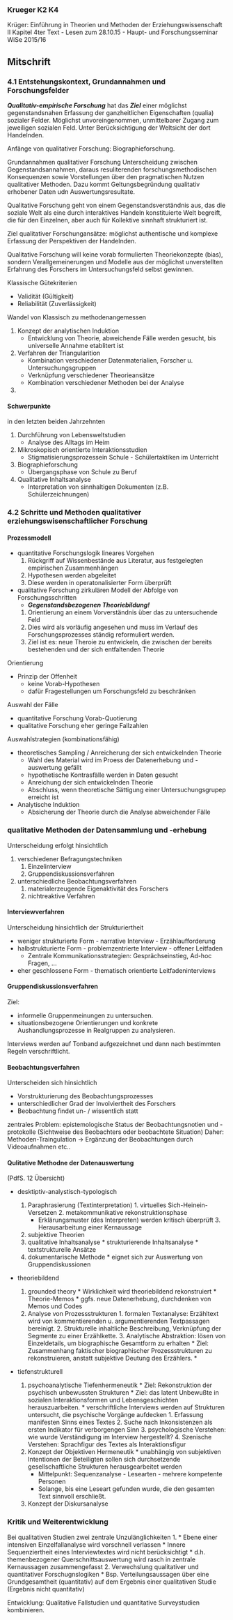 ### Krueger K2 K4 
Krüger: Einführung in Theorien und Methoden der Erziehungswissenschaft
II Kapitel 4ter Text - Lesen zum 28.10.15 -  Haupt- und Forschungsseminar WiSe 2015/16

## Mitschrift

### 4.1 Entstehungskontext, Grundannahmen und Forschungsfelder
***Qualitativ-empirische Forschung*** hat das ***Ziel*** einer möglichst gegenstandsnahen
Erfassung der ganzheitlichen Eigenschaften (qualia) sozialer Felder.
Möglichst unvoreingenommen, unmittelbarer Zugang zum jeweiligen sozialen Feld.
Unter Berücksichtigung der Weltsicht der dort Handelnden.

Anfänge von qualitativer Forschung: Biographieforschung.

Grundannahmen qualitativer Forschung
Unterscheidung zwischen Gegenstandsannahmen, daraus resuliterenden forschungsmethodischen Konsequenzen sowie
Vorstellungen über den pragmatischen Nutzen qualitativer Methoden.
Dazu kommt Geltungsbegründung qualitativ erhobener Daten udn Auswertungsresultate. 

Qualitative Forschung geht von einem Gegenstandsverständnis aus, das die soziale Welt als eine durch interaktives Handeln konstituierte Welt begreift, die für den Einzelnen, aber auch für Kollektive sinnhaft strukturiert ist.

Ziel qualitativer Forschungansätze: möglichst authentische und komplexe Erfassung der Perspektiven der Handelnden.

Qualitative Forschung will keine vorab formulierten Theoriekonzepte (bias),
sondern Verallgemeinerungen und Modelle aus der möglichst unverstellten Erfahrung des Forschers im Untersuchungsfeld selbst gewinnen.

Klassische Gütekriterien 
* Validität (Gültigkeit)
* Reliabilität (Zuverlässigkeit)

Wandel von Klassisch zu methodenangemessen
1. Konzept der analytischen Induktion
    * Entwicklung von Theorie, abweichende Fälle werden gesucht, bis universelle Annahme etablitert ist 
2. Verfahren der Triangularition
    * Kombination verschiedener Datenmaterialien, Forscher u. Untersuchungsgruppen
    * Verknüpfung verschiedener Theorieansätze
    * Kombination verschiedener Methoden bei der Analyse
3. 


#### Schwerpunkte 
in den letzten beiden Jahrzehnten
1. Durchführung von Lebensweltstudien 
    * Analyse des Alltags im Heim
2. Mikroskopisch orientierte Interaktionsstudien 
    * Stigmatisierungsprozessein Schule - Schülertaktiken im Unterricht
3. Biographieforschung 
    * Übergangsphase von Schule zu Beruf
4. Qualitative Inhaltsanalyse 
    * Interpretation von sinnhaltigen Dokumenten (z.B. Schülerzeichnungen)

### 4.2 Schritte und Methoden qualitativer erziehungswisenschaftlicher Forschung
#### Prozessmodell
* quantitative Forschungslogik lineares Vorgehen
    1. Rückgriff auf Wissenbestände aus Literatur, aus festgelegten empirischen Zusammenhängen
    2. Hypothesen werden abgeleitet
    3. Diese werden in operatonalisierter Form überprüft
* qualitative Forschung zirkulären Modell der Abfolge von Forschungsschritten
    * ***Gegenstandsbezogenen Theoriebildung!***
    1. Orientierung an einem Vorverständnis über das zu untersuchende Feld
    2. Dies wird als vorläufig angesehen und muss im Verlauf des Forschungsprozesses ständig reformuliert werden.
    3. Ziel ist es: neue Theroie zu entwickeln, die zwischen der bereits bestehenden und der sich entfaltenden Theorie

Orientierung
* Prinzip der Offenheit 
    * keine Vorab-Hypothesen
    * dafür Fragestellungen um Forschungsfeld zu beschränken

Auswahl der Fälle
* quantitative Forschung Vorab-Quotierung
* qualitative Forschung eher geringe Fallzahlen

Auswahlstrategien (kombinationsfähig)
* theoretisches Sampling / Anreicherung der sich entwickelnden Theorie
    * Wahl des Material wird im Proess der Datenerhebung und -auswertung gefällt
    * hypothetische Kontrasfälle werden in Daten gesucht
    * Anreichung der sich entwickelnden Theorie
    * Abschluss, wenn theoretische Sättigung einer Untersuchungsgrupep erreicht ist
* Analytische Induktion 
    * Absicherung der Theorie durch die Analyse abweichender Fälle

### qualitative Methoden der Datensammlung und -erhebung
Unterscheidung erfolgt hinsichtlich
1. verschiedener Befragungstechniken
    1. Einzelinterview
    2. Gruppendiskussionsverfahren
2. unterschiedliche Beobachtungsverfahren
    1. materialerzeugende Eigenaktivität des Forschers
    2. nichtreaktive Verfahren

#### Interviewverfahren
Unterscheidung hinsichtlich der Strukturiertheit
* weniger strukturierte Form - narrative Interview - Erzählaufforderung 
* halbstrukturierte Form - problemzentrierte Interview - offener Leitfaden 
    * Zentrale Kommunikationsstrategien: Gesprächseinstieg, Ad-hoc Fragen, ...
* eher geschlossene Form - thematisch orientierte Leitfadeninterviews  

#### Gruppendiskussionsverfahren
Ziel: 
* informelle Gruppenmeinungen zu untersuchen.
* situationsbezogene Orientierungen und konkrete Aushandlungsprozesse in Realgruppen zu analysieren.

Interviews werden auf Tonband aufgezeichnet und dann nach bestimmten Regeln verschriftlicht.

#### Beobachtungsverfahren
Unterscheiden sich hinsichtlich 
* Vorstrukturierung des Beobachtungsprozesses
* unterschiedlicher Grad der Involviertheit des Forschers
* Beobachtung findet un- / wissentlich statt 

zentrales Problem: epistemologische Status der Beobachtungsnotien und -protokolle (Sichtweise des Beobachters oder beobachtete Situation)
Daher: Methoden-Traingulation -> Ergänzung der Beobachtungen durch Videoaufnahmen etc..


#### Qulitative Methodne der Datenauswertung 
(PdfS. 12 Übersicht)
* desktiptiv-analystisch-typologisch
    1. Paraphrasierung (Textinterpretation)
      1. virtuelles Sich-Heinein-Versetzen 
      2. metakommunikative rekonstruktionsphase 
        * Erklärungsmuster (des Interpreten) werden kritisch überprüft
      3. Herausarbeitung einer Kernaussage
    2. subjektive Theorien
    3. qualitative Inhaltsanalyse
      * strukturierende Inhaltsanalyse
      * textstrukturelle Ansätze 
    4. dokumentarische Methode
      * eignet sich zur Auswertung von Gruppendiskussionen
    
* theoriebildend
    1. grounded theory 
      * Wirklichkeit wird theoriebildend rekonstruiert
      * Theorie-Memos
      * ggfs. neue Datenerhebung, durchdenken von Memos und Codes
    2. Analyse von Prozessstrukturen
      1. formalen Textanalyse: Erzähltext wird von kommentierenden u. argumentierenden Textpassagen bereinigt.
      2. Strukturelle inhaltliche Beschreibung, Verknüpfung der Segmente zu einer Erzählkette.
      3. Analytische Abstraktion: lösen von Einzeldetails, um biographische Gesamtform zu erhalten
      * Ziel: Zusammenhang faktischer biographischer Prozessstrukturen zu rekonstruieren, anstatt subjektive Deutung des Erzählers.
      * 
* tiefenstrukturell
    1. psychoanalytische Tiefenhermeneutik
      * Ziel: Rekonstruktion der psychisch unbewussten Strukturen
      * Ziel: das latent Unbewußte in sozialen Interaktionsformen und Lebensgeschichten herauszuarbeiten.
      * verschriftliche Interviews werden auf Strukturen untersucht, die psychische Vorgänge aufdecken
      1. Erfassung manifesten Sinns eines Textes
      2. Suche nach Inkonsistenzen als ersten Indikator für verborgengen Sinn
      3. psychologische Verstehen: wie wurde Verständigung im Interview hergestellt?
      4. Szenische Verstehen: Sprachfigur des Textes als Interaktionsfigur
    2. Konzept der Objektiven Hermeneutik 
      * unabhängig von subjektiven Intentionen der Beteiligten sollen sich durchsetzende gesellschaftliche Strukturen herausgearbeitet werden
        * Mittelpunkt: Sequenzanalyse - Lesearten - mehrere kompetente Personen
        * Solange, bis eine Leseart gefunden wurde, die den gesamten Text sinnvoll erschließt.
    3. Konzept der Diskursanalyse
    
### Kritik und Weiterentwicklung
Bei qualitativen Studien zwei zentrale Unzulänglichkeiten
1. 
    * Ebene einer intensiven Einzelfallanalyse wird vorschnell verlassen
    * Innere Sequenziertheit eines Interviewtextes wird nicht berücksichtigt
      * d.h. themenbezogener Querschnittsauswertung wird rasch in zentrale Kernaussagen zusammengefasst
2. Verwechslung qualitativer und quantitativer Forschugnslogiken
    * Bsp. Verteilungsaussagen über eine Grundgesamtheit (quantitativ) auf dem Ergebnis einer qualitativen Studie (Ergebnis nicht quantitativ) 

Entwicklung:
Qualitative Fallstudien und quantitative Surveystudien kombinieren.

